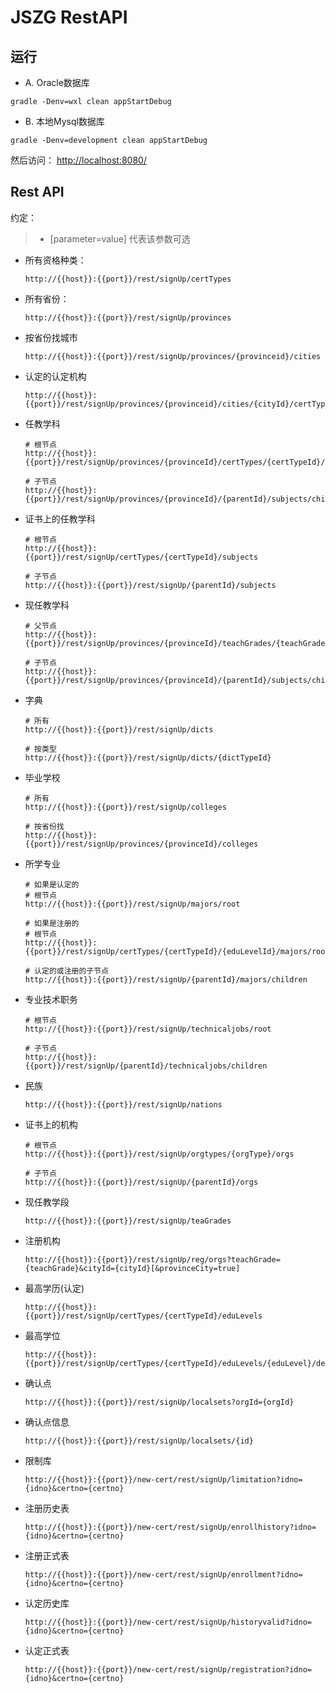 # JSZG RestAPI



## 运行

* A. Oracle数据库

```
gradle -Denv=wxl clean appStartDebug
```

* B. 本地Mysql数据库

```
gradle -Denv=development clean appStartDebug
```

然后访问： [http://localhost:8080/](http://localhost:8080/)

## Rest API

约定：

 > * [parameter=value] 代表该参数可选


* 所有资格种类：

    ```
    http://{{host}}:{{port}}/rest/signUp/certTypes
    ```

* 所有省份：

    ```
    http://{{host}}:{{port}}/rest/signUp/provinces
    ```

* 按省份找城市

    ```
    http://{{host}}:{{port}}/rest/signUp/provinces/{provinceid}/cities
    ```

* 认定的认定机构

    ```
    http://{{host}}:{{port}}/rest/signUp/provinces/{provinceid}/cities/{cityId}/certTypes/{certTypeId}/orgs
    ```

* 任教学科

    ```
    # 根节点
    http://{{host}}:{{port}}/rest/signUp/provinces/{provinceId}/certTypes/{certTypeId}/subjects/root

    # 子节点
    http://{{host}}:{{port}}/rest/signUp/provinces/{provinceId}/{parentId}/subjects/children
    ```

* 证书上的任教学科

    ```
    # 根节点
    http://{{host}}:{{port}}/rest/signUp/certTypes/{certTypeId}/subjects

    # 子节点
    http://{{host}}:{{port}}/rest/signUp/{parentId}/subjects
    ```

* 现任教学科

   ```
   # 父节点
   http://{{host}}:{{port}}/rest/signUp/provinces/{provinceId}/teachGrades/{teachGrade}/subjects

   # 子节点
   http://{{host}}:{{port}}/rest/signUp/provinces/{provinceId}/{parentId}/subjects/children
   ```

* 字典

    ```
    # 所有
    http://{{host}}:{{port}}/rest/signUp/dicts

    # 按类型
    http://{{host}}:{{port}}/rest/signUp/dicts/{dictTypeId}
    ```

* 毕业学校

    ```
    # 所有
    http://{{host}}:{{port}}/rest/signUp/colleges

    # 按省份找
    http://{{host}}:{{port}}/rest/signUp/provinces/{provinceId}/colleges
    ```

* 所学专业

    ```
    # 如果是认定的
    # 根节点
    http://{{host}}:{{port}}/rest/signUp/majors/root

    # 如果是注册的
    # 根节点
    http://{{host}}:{{port}}/rest/signUp/certTypes/{certTypeId}/{eduLevelId}/majors/root

    # 认定的或注册的子节点
    http://{{host}}:{{port}}/rest/signUp/{parentId}/majors/children
    ```

* 专业技术职务

    ```
    # 根节点
    http://{{host}}:{{port}}/rest/signUp/technicaljobs/root

    # 子节点
    http://{{host}}:{{port}}/rest/signUp/{parentId}/technicaljobs/children
    ```

* 民族

    ```
    http://{{host}}:{{port}}/rest/signUp/nations
    ```

* 证书上的机构

    ```
    # 根节点
    http://{{host}}:{{port}}/rest/signUp/orgtypes/{orgType}/orgs

    # 子节点
    http://{{host}}:{{port}}/rest/signUp/{parentId}/orgs
    ```


* 现任教学段

    ```
    http://{{host}}:{{port}}/rest/signUp/teaGrades
    ```

* 注册机构

    ```
    http://{{host}}:{{port}}/rest/signUp/reg/orgs?teachGrade={teachGrade}&cityId={cityId}[&provinceCity=true]
    ```

* 最高学历(认定)

    ```
    http://{{host}}:{{port}}/rest/signUp/certTypes/{certTypeId}/eduLevels
    ```

* 最高学位

    ```
    http://{{host}}:{{port}}/rest/signUp/certTypes/{certTypeId}/eduLevels/{eduLevel}/degrees
    ```

* 确认点

    ```
    http://{{host}}:{{port}}/rest/signUp/localsets?orgId={orgId}
    ```
    
* 确认点信息

    ```
    http://{{host}}:{{port}}/rest/signUp/localsets/{id}
    ```
    
* 限制库

    ```
    http://{{host}}:{{port}}/new-cert/rest/signUp/limitation?idno={idno}&certno={certno}
    ```
    
* 注册历史表

    ```
    http://{{host}}:{{port}}/new-cert/rest/signUp/enrollhistory?idno={idno}&certno={certno}
    ```
     
* 注册正式表

    ```
    http://{{host}}:{{port}}/new-cert/rest/signUp/enrollment?idno={idno}&certno={certno}
    ```
    
* 认定历史库

    ```
    http://{{host}}:{{port}}/new-cert/rest/signUp/historyvalid?idno={idno}&certno={certno}
    ```
    
* 认定正式表

    ```
    http://{{host}}:{{port}}/new-cert/rest/signUp/registration?idno={idno}&certno={certno}
    ```

